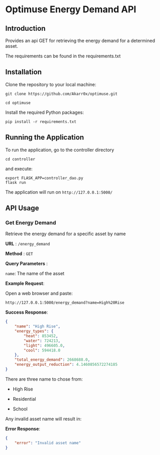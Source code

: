 # Optimuse Energy Demand API

## Introduction

Provides an api GET for retrieving the energy demand for a determined asset.
 
The requirements can be found in the requirements.txt

## Installation

Clone the repository to your local machine:
```
git clone https://github.com/Akarr0x/optimuse.git

cd optimuse
```
Install the required Python packages:
```
pip install -r requirements.txt
```
## Running the Application
To run the application, go to the controller directory
```
cd controller
```
and execute:
```
export FLASK_APP=controller_dao.py
flask run
```
The application will run on `http://127.0.0.1:5000/`


## API Usage

### Get Energy Demand

Retrieve the energy demand for a specific asset by name

**URL** : `/energy_demand`

**Method** : `GET`

**Query Parameters** :

`name`: The name of the asset

**Example Request**:

Open a web browser and paste:
```
http://127.0.0.1:5000/energy_demand?name=High%20Rise
```
**Success Response**:
```json
{
    "name": "High Rise",
    "energy_types": {
        "heat": 853452,
        "water": 724213,
        "light": 496605.0,
        "cool": 594418.0
    },
    "total_energy_demand": 2668688.0,
    "energy_output_reduction": 4.1460856572274185
}
```
There are three name to chose from: 

- High Rise

- Residential

- School


Any invalid asset name will result in:

**Error Response**:
```json
{
    "error": "Invalid asset name"
}
